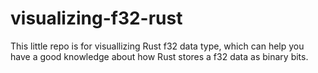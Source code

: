 # visualizing-f32-rust
This little repo is for visuallizing Rust f32 data type, which can help you have a good knowledge about how Rust stores a f32 data as binary bits.
